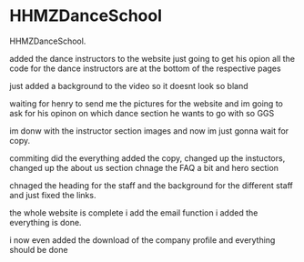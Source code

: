 # HHMZDanceSchool
HHMZDanceSchool.

added the dance instructors to the website just going to get his opion all the code for the dance instructors are at the bottom of the respective pages

just added a background to the  video so it doesnt look so bland 

waiting for henry to send me the pictures for the website and im going to ask for his opinon on which dance section he wants to go with so GGS 

im donw with the instructor section images and now im just gonna wait for copy.

commiting did the everything added the copy, changed up the instuctors, changed up the about us section chnage the FAQ a bit and hero section

chnaged the heading for the staff and the background for the different staff and just fixed the links.

the whole website is complete i add the email function i added the everything is done.


i now even added the download of the company profile and everything should be done